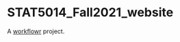 # STAT5014_Fall2021_website

A [workflowr][] project.

[workflowr]: https://github.com/jdblischak/workflowr
